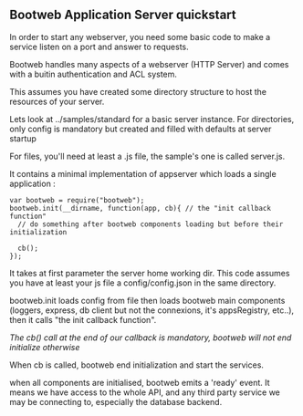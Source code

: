 Bootweb Application Server quickstart
-------------------------------------

In order to start any webserver, you need some basic code to make a service
listen on a port and answer to requests.

Bootweb handles many aspects of a webserver (HTTP Server) and comes with a buitin authentication and ACL system.

This assumes you have created some directory structure to host the resources of your server.

Lets look at ../samples/standard for a basic server instance. For directories, only config is mandatory
but created and filled with defaults at server startup

For files, you'll need at least a .js file, the sample's one is called server.js.

It contains a minimal implementation of appserver which loads a single application :

    var bootweb = require("bootweb");
    bootweb.init(__dirname, function(app, cb){ // the "init callback function"
      // do something after bootweb components loading but before their initialization
      
      cb();
    });

It takes at first parameter the server home working dir. This code assumes you have at
least your js file a config/config.json in the same directory.

bootweb.init loads config from file then loads bootweb main components
(loggers, express, db client but not the connexions, it's appsRegistry, etc..),
then it calls "the init callback function".

*The cb() call at the end of our callback is mandatory, bootweb will not end initialize otherwise*

When cb is called, bootweb end initialization and start the services.

when all components are initialised, bootweb emits a 'ready' event. It means we have
access to the whole API, and any third party service we may be connecting to, especially
the database backend.

